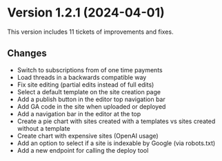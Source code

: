 # Version 1.2.1 (2024-04-01)

This version includes 11 tickets of improvements and fixes.

## Changes

- Switch to subscriptions from of one time payments
- Load threads in a backwards compatible way
- Fix site editing (partial edits instead of full edits)
- Select a default template on the site creation page
- Add a publish button in the editor top navigation bar
- Add GA code in the site when uploaded or deployed
- Add a navigation bar in the editor at the top
- Create a pie chart with sites created with a templates vs sites created without a template
- Create chart with expensive sites (OpenAI usage)
- Add an option to select if a site is indexable by Google (via robots.txt)
- Add a new endpoint for calling the deploy tool
